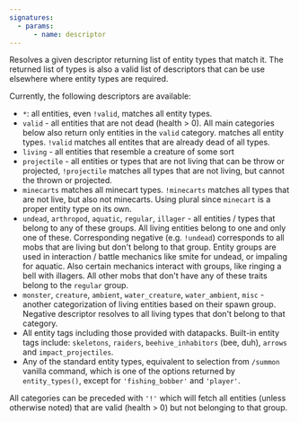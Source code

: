 ```yaml
---
signatures:
  - params:
      - name: descriptor
---
```


Resolves a given descriptor returning list of entity types that match it. The
returned list of types is also a valid list of descriptors that can be use
elsewhere where entity types are required.

Currently, the following descriptors are available:

- `*`: all entities, even `!valid`, matches all entity types.
- `valid` - all entities that are not dead (health > 0). All main categories
  below also return only entities in the `valid` category. matches all entity
  types. `!valid` matches all entites that are already dead of all types.
- `living` - all entities that resemble a creature of some sort
- `projectile` - all entities or types that are not living that can be throw or
  projected, `!projectile` matches all types that are not living, but cannot the
  thrown or projected.
- `minecarts` matches all minecart types. `!minecarts` matches all types that
  are not live, but also not minecarts. Using plural since `minecart` is a
  proper entity type on its own.
- `undead`, `arthropod`, `aquatic`, `regular`, `illager` - all entities / types
  that belong to any of these groups. All living entities belong to one and only
  one of these. Corresponding negative (e.g. `!undead`) corresponds to all mobs
  that are living but don't belong to that group. Entity groups are used in
  interaction / battle mechanics like smite for undead, or impaling for aquatic.
  Also certain mechanics interact with groups, like ringing a bell with
  illagers. All other mobs that don't have any of these traits belong to the
  `regular` group.
- `monster`, `creature`, `ambient`, `water_creature`, `water_ambient`, `misc` -
  another categorization of living entities based on their spawn group. Negative
  descriptor resolves to all living types that don't belong to that category.
- All entity tags including those provided with datapacks. Built-in entity tags
  include: `skeletons`, `raiders`, `beehive_inhabitors` (bee, duh), `arrows` and
  `impact_projectiles`.
- Any of the standard entity types, equivalent to selection from `/summon`
  vanilla command, which is one of the options returned by `entity_types()`,
  except for `'fishing_bobber'` and `'player'`.

All categories can be preceded with `'!'` which will fetch all entities (unless
otherwise noted) that are valid (health > 0) but not belonging to that group.
